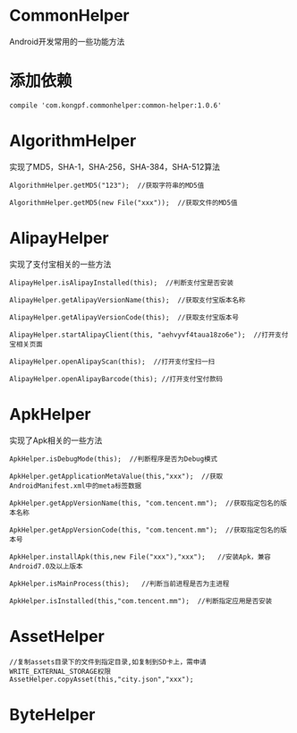 # CommonHelper

Android开发常用的一些功能方法

# 添加依赖
```
compile 'com.kongpf.commonhelper:common-helper:1.0.6'
```

# AlgorithmHelper
实现了MD5，SHA-1，SHA-256，SHA-384，SHA-512算法
```
AlgorithmHelper.getMD5("123");  //获取字符串的MD5值  

AlgorithmHelper.getMD5(new File("xxx"));  //获取文件的MD5值

```
# AlipayHelper
实现了支付宝相关的一些方法
```
AlipayHelper.isAlipayInstalled(this);  //判断支付宝是否安装

AlipayHelper.getAlipayVersionName(this);  //获取支付宝版本名称

AlipayHelper.getAlipayVersionCode(this);  //获取支付宝版本号

AlipayHelper.startAlipayClient(this, "aehvyvf4taua18zo6e");  //打开支付宝相关页面

AlipayHelper.openAlipayScan(this);  //打开支付宝扫一扫

AlipayHelper.openAlipayBarcode(this); //打开支付宝付款码

```
# ApkHelper
实现了Apk相关的一些方法
```
ApkHelper.isDebugMode(this);  //判断程序是否为Debug模式

ApkHelper.getApplicationMetaValue(this,"xxx");  //获取AndroidManifest.xml中的meta标签数据

ApkHelper.getAppVersionName(this, "com.tencent.mm");  //获取指定包名的版本名称

ApkHelper.getAppVersionCode(this, "com.tencent.mm");  //获取指定包名的版本号

ApkHelper.installApk(this,new File("xxx"),"xxx");   //安装Apk，兼容Android7.0及以上版本

ApkHelper.isMainProcess(this);   //判断当前进程是否为主进程

ApkHelper.isInstalled(this,"com.tencent.mm");  //判断指定应用是否安装

```
# AssetHelper
```
//复制assets目录下的文件到指定目录,如复制到SD卡上，需申请WRITE_EXTERNAL_STORAGE权限
AssetHelper.copyAsset(this,"city.json","xxx"); 

```
# ByteHelper
```

```

